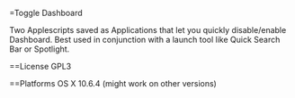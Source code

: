 =Toggle Dashboard

Two Applescripts saved as Applications that let you quickly disable/enable Dashboard.
Best used in conjunction with a launch tool like Quick Search Bar or Spotlight.

==License
GPL3

==Platforms
OS X 10.6.4 (might work on other versions)